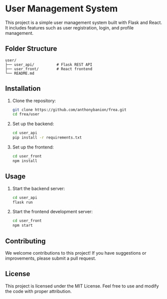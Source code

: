 # User Management System

This project is a simple user management system built with Flask and React. It includes features such as user registration, login, and profile management.

## Folder Structure

```text
user/
├── user_api/          # Flask REST API
├── user_front/        # React frontend
└── README.md
```

## Installation

1. Clone the repository:

   ```bash
   git clone https://github.com/anthonybanion/frea.git
   cd frea/user
   ```

2. Set up the backend:

   ```bash
   cd user_api
   pip install -r requirements.txt
   ```

3. Set up the frontend:
   ```bash
   cd user_front
   npm install
   ```

## Usage

1. Start the backend server:

   ```bash
   cd user_api
   flask run
   ```

2. Start the frontend development server:
   ```bash
   cd user_front
   npm start
   ```

## Contributing

We welcome contributions to this project! If you have suggestions or improvements, please submit a pull request.

## License

This project is licensed under the MIT License. Feel free to use and modify the code with proper attribution.
